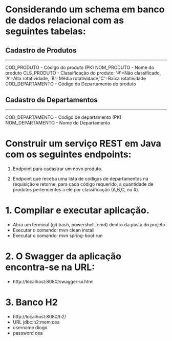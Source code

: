 # Considerando um schema em banco de dados relacional com as seguintes tabelas:

## Cadastro de Produtos
--------------------
COD_PRODUTO  - Código do produto (PK)
NOM_PRODUTO  - Nome do produto
CLS_PRODUTO  - Classificação do produto: '#'=Não classificado, 'A'=Alta rotatividade, 'B'=Média rotatividade,'C'=Baixa rotatividade
COD_DEPARTAMENTO  - Código do Departamento do produto

 
 
## Cadastro de Departamentos
-------------------------
COD_DEPARTAMENTO  - Código de departamento (PK)
NOM_DEPARTAMENTO  - Nome do Departamento


# Construir um serviço REST em Java com os seguintes endpoints:

1) Endpoint para cadastrar um novo produto.

2) Endpoint que receba uma lista de códigos de departamentos na requisição e retorne, para cada código requerido, a quantidade de produtos pertencentes a ele por classificação (A,B,C, ou #).


# 1. Compilar e executar aplicação.
 - Abra um terminal (git bash, powershell, cmd) dentro da pasta do projeto
 - Executar o comando: mvn clean install
 - Executar o comando: mvn spring-boot:run

# 2. O Swagger da aplicação encontra-se na URL: 
 - http://localhost:8080/swagger-ui.html

# 3. Banco H2
 - http://localhost:8080/h2/
 - URL jdbc:h2:mem:cea
 - username diogo
 - password cea
